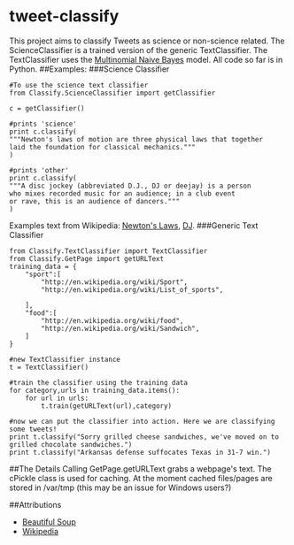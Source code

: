 tweet-classify
==============
This project aims to classify Tweets as science or non-science related.
The ScienceClassifier is a trained version of the generic TextClassifier.
The TextClassifier uses the [Multinomial Naive Bayes](http://en.wikipedia.org/wiki/Naive_Bayes_classifier#Multinomial_naive_Bayes) model.
All code so far is in Python.
##Examples:
###Science Classifier
```
#To use the science text classifier
from Classify.ScienceClassifier import getClassifier

c = getClassifier()

#prints 'science'
print c.classify(
"""Newton's laws of motion are three physical laws that together
laid the foundation for classical mechanics."""
)

#prints 'other'
print c.classify(
"""A disc jockey (abbreviated D.J., DJ or deejay) is a person 
who mixes recorded music for an audience; in a club event 
or rave, this is an audience of dancers."""
)
```
Examples text from Wikipedia: [Newton's Laws](http://en.wikipedia.org/wiki/Newton%27s_laws_of_motion), [DJ](http://en.wikipedia.org/wiki/Disc_jockey).
###Generic Text Classifier
```
from Classify.TextClassifier import TextClassifier
from Classify.GetPage import getURLText
training_data = {
	"sport":[
		"http://en.wikipedia.org/wiki/Sport",
		"http://en.wikipedia.org/wiki/List_of_sports",
		
	],
	"food":[
		"http://en.wikipedia.org/wiki/food",
		"http://en.wikipedia.org/wiki/Sandwich",
	]
}

#new TextClassifier instance
t = TextClassifier() 

#train the classifier using the training data
for category,urls in training_data.items():
	for url in urls:
		t.train(getURLText(url),category)

#now we can put the classifier into action. Here we are classifying some tweets!
print t.classify("Sorry grilled cheese sandwiches, we've moved on to grilled chocolate sandwiches.")
print t.classify("Arkansas defense suffocates Texas in 31-7 win.")
```

##The Details
Calling GetPage.getURLText grabs a webpage's text.
The cPickle class is used for caching.
At the moment cached files/pages are stored in /var/tmp (this may be an issue for Windows users?) 

##Attributions
* [Beautiful Soup](http://www.crummy.com/software/BeautifulSoup/)
* [Wikipedia](en.wikipedia.org)

